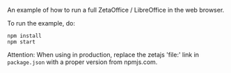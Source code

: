 An example of how to run a full ZetaOffice / LibreOffice in the web browser.

To run the example, do:
```
npm install
npm start
```

Attention: When using in production, replace the zetajs 'file:' link in `package.json` with a proper version from npmjs.com.